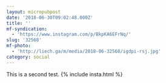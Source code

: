 ```yaml
---
layout: micropubpost
date: '2018-06-30T09:02:48.000Z'
title: ''
mf-syndication:
  - 'https://www.instagram.com/p/BkpKA6EFrNq/'
slug: '32568'
mf-photo:
  - 'http://liech.ga/m/media/2018-06-32568/igdpi-rsj.jpg'
category: social
---
```

This is a second test.
{% include insta.html %}
